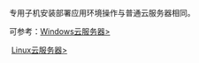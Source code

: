 专用子机安装部署应用环境操作与普通云服务器相同。

可参考：[Windows云服务器>](http://tce.fsphere.cn/doc/product/213/2881)

​                [Linux云服务器>](http://tce.fsphere.cn/doc/product/213/2975)